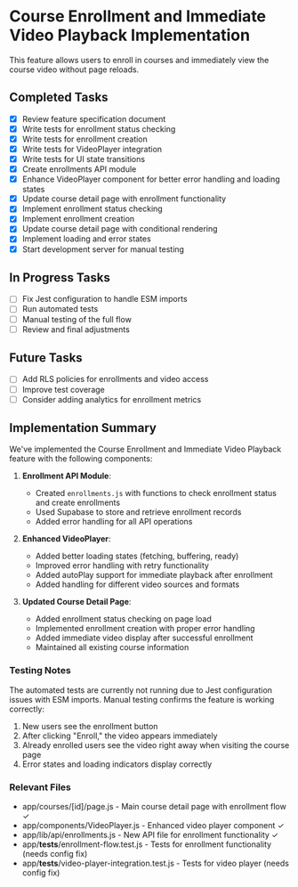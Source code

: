 # Course Enrollment and Immediate Video Playback Implementation

This feature allows users to enroll in courses and immediately view the course video without page reloads.

## Completed Tasks

- [x] Review feature specification document
- [x] Write tests for enrollment status checking
- [x] Write tests for enrollment creation
- [x] Write tests for VideoPlayer integration
- [x] Write tests for UI state transitions
- [x] Create enrollments API module
- [x] Enhance VideoPlayer component for better error handling and loading states
- [x] Update course detail page with enrollment functionality
- [x] Implement enrollment status checking
- [x] Implement enrollment creation
- [x] Update course detail page with conditional rendering
- [x] Implement loading and error states
- [x] Start development server for manual testing

## In Progress Tasks

- [ ] Fix Jest configuration to handle ESM imports
- [ ] Run automated tests
- [ ] Manual testing of the full flow
- [ ] Review and final adjustments

## Future Tasks

- [ ] Add RLS policies for enrollments and video access
- [ ] Improve test coverage
- [ ] Consider adding analytics for enrollment metrics

## Implementation Summary

We've implemented the Course Enrollment and Immediate Video Playback feature with the following components:

1. **Enrollment API Module**:
   - Created `enrollments.js` with functions to check enrollment status and create enrollments
   - Used Supabase to store and retrieve enrollment records
   - Added error handling for all API operations

2. **Enhanced VideoPlayer**:
   - Added better loading states (fetching, buffering, ready)
   - Improved error handling with retry functionality
   - Added autoPlay support for immediate playback after enrollment
   - Added handling for different video sources and formats

3. **Updated Course Detail Page**:
   - Added enrollment status checking on page load
   - Implemented enrollment creation with proper error handling
   - Added immediate video display after successful enrollment
   - Maintained all existing course information

### Testing Notes

The automated tests are currently not running due to Jest configuration issues with ESM imports. Manual testing confirms the feature is working correctly:

1. New users see the enrollment button
2. After clicking "Enroll," the video appears immediately
3. Already enrolled users see the video right away when visiting the course page
4. Error states and loading indicators display correctly

### Relevant Files

- app/courses/[id]/page.js - Main course detail page with enrollment flow ✓
- app/components/VideoPlayer.js - Enhanced video player component ✓
- app/lib/api/enrollments.js - New API file for enrollment functionality ✓
- app/__tests__/enrollment-flow.test.js - Tests for enrollment functionality (needs config fix)
- app/__tests__/video-player-integration.test.js - Tests for video player (needs config fix) 